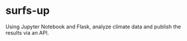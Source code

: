 # surfs-up
Using Jupyter Notebook and Flask, analyze climate data and publish the results via an API.
